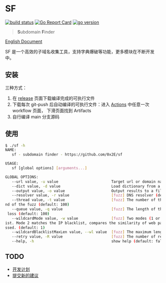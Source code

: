 # SF

[![build status](https://img.shields.io/github/workflow/status/0x2E/sf/build)](https://github.com/0x2E/sf/actions/new)
[![Go Report Card](https://goreportcard.com/badge/github.com/0x2E/sf)](https://goreportcard.com/report/github.com/0x2E/sf)
[![go version](https://img.shields.io/github/go-mod/go-version/0x2E/sf)](https://github.com/0x2E/sf/blob/main/go.mod)

> **S**ubdomain **F**inder

[English Document](https://github.com/0x2E/sf/blob/main/README_en.md)

SF 是一个高效的子域名收集工具，支持字典爆破等功能，更多模块在不断开发中。

## 安装

三种方式：

1. 在 [release](https://github.com/0x2E/sf/releases) 页面下载编译完成的可执行文件
2. 下载每次 git-push 后自动编译的可执行文件：进入 [Actions](https://github.com/0x2E/sf/actions) 中任意一次 workflow 页面， 下滑页面找到 Artifacts
3. 自行编译 main 分支源码

## 使用

```bash
$ ./sf -h
NAME:
   sf - subdomain finder - https://github.com/0x2E/sf

USAGE:
   sf [global options] [arguments...]

GLOBAL OPTIONS:
   --url value, -u value                        Target url or domain name
   --dict value, -d value                       Load dictionary from a file
   --output value, -o value                     Output results to a file
   --resolver value, -r value                   [fuzz] DNS resolver (default: "8.8.8.8")
   --thread value, -t value                     [fuzz] The number of threads. Each thread will occupy a temporary port of the system until the e
nd of the fuzz (default: 100)
   --queue value, -q value                      [fuzz] The length of the task queue. Too high may fill the system socket buffer and cause packet
 loss (default: 100)
   --wildcardMode value, -w value               [fuzz] Two modes (1 or 2) for processing wildcard records. Mode 1 is only based on the IP blackl
ist. Mode 2 matches the IP blacklist, compares the similarity of web page titles after hits, and degenerates to mode 1 if port 80 cannot be acce
ssed. (default: 1)
   --wildcardBlacklistMaxLen value, --wl value  [fuzz] The maximum length of the IP blacklist for wildcard records (default: 1000)
   --retry value, -R value                      [fuzz] The number of retries (default: 2)
   --help, -h                                   show help (default: false)
```

## TODO

- [开发计划](https://github.com/0x2E/sf/labels/todo)
- [提交新的建议](https://github.com/0x2E/sf/issues/new)
